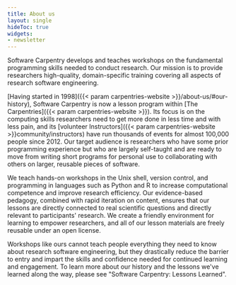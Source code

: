 ```yaml
--- 
title: About us
layout: single
hideToc: true 
widgets:
- newsletter
---
```


Software Carpentry develops and teaches workshops on the fundamental programming skills needed to conduct research. Our mission is to provide researchers high-quality, domain-specific training covering all aspects of research software engineering.

[Having started in 1998]({{< param carpentries-website >}}/about-us/#our-history), Software Carpentry is now a lesson program within [The Carpentries]({{< param carpentries-website >}}). Its focus is on the computing skills researchers need to get more done in less time and with less pain, and its [volunteer Instructors]({{< param carpentries-website >}}community/instructors) have run thousands of events for almost 100,000 people since 2012. Our target audience is researchers who have some prior programming experience but who are largely self-taught and are ready to move from writing short programs for personal use to collaborating with others on larger, reusable pieces of software.

We teach hands-on workshops in the Unix shell, version control, and programming in languages such as Python and R to increase computational competence and improve research efficiency. Our evidence-based pedagogy, combined with rapid iteration on content, ensures that our lessons are directly connected to real scientific questions and directly relevant to participants' research. We create a friendly environment for learning to empower researchers, and all of our lesson materials are freely reusable under an open license.

Workshops like ours cannot teach people everything they need to know about research software engineering, but they drastically reduce the barrier to entry and impart the skills and confidence needed for continued learning and engagement. To learn more about our history and the lessons we've learned along the way, please see "Software Carpentry: Lessons Learned".